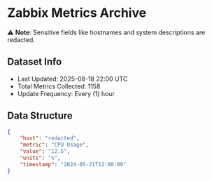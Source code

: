 # Zabbix Metrics Archive

⚠️ **Note**: Sensitive fields like hostnames and system descriptions are redacted.

## Dataset Info
- Last Updated: 2025-08-18 22:00 UTC
- Total Metrics Collected: 1158
- Update Frequency: Every (1) hour

## Data Structure
```json
{
    "host": "redacted",
    "metric": "CPU Usage",
    "value": "12.5",
    "units": "%",
    "timestamp": "2024-05-21T12:00:00"
}
```
